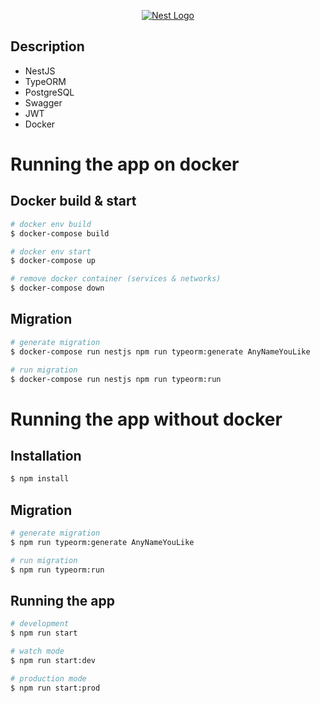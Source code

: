 <p align="center">
  <a href="https://docs.nestjs.com/" target="_blank"> <img src="https://repository-images.githubusercontent.com/180571949/1816f680-a221-11ea-8ae0-8d90df8436bb" alt="Nest Logo" /></a>
</p>

## Description

* NestJS
* TypeORM
* PostgreSQL
* Swagger
* JWT
* Docker

# Running the app on docker
## Docker build & start

```bash
# docker env build
$ docker-compose build

# docker env start
$ docker-compose up

# remove docker container (services & networks)
$ docker-compose down
```
## Migration

```bash
# generate migration
$ docker-compose run nestjs npm run typeorm:generate AnyNameYouLike

# run migration
$ docker-compose run nestjs npm run typeorm:run
```

# Running the app without docker
## Installation

```bash
$ npm install
```
## Migration

```bash
# generate migration
$ npm run typeorm:generate AnyNameYouLike

# run migration
$ npm run typeorm:run
```

## Running the app

```bash
# development
$ npm run start

# watch mode
$ npm run start:dev

# production mode
$ npm run start:prod
```
